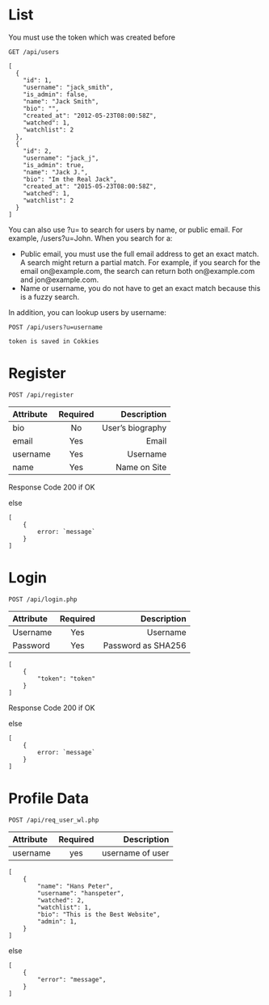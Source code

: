 # List
You must use the token which was created before

```GET /api/users```

```
[
  {
    "id": 1,
    "username": "jack_smith",
    "is_admin": false,
    "name": "Jack Smith",
    "bio": "",
    "created_at": "2012-05-23T08:00:58Z",
    "watched": 1,
    "watchlist": 2
  },
  {
    "id": 2,
    "username": "jack_j",
    "is_admin": true,
    "name": "Jack J.",
    "bio": "Im the Real Jack",
    "created_at": "2015-05-23T08:00:58Z",
    "watched": 1,
    "watchlist": 2
  }
]
```

You can also use ?u= to search for users by name, or public email. For example, /users?u=John. When
you search for a:
<ul>
<li>Public email, you must use the full email address to get an exact match. A search might return a partial match. For example, if you search for the email on@example.com, the search can return both on@example.com and jon@example.com.</li>
<li>Name or username, you do not have to get an exact match because this is a fuzzy search.</li>
</ul>
In addition, you can lookup users by username:

```
POST /api/users?u=username
```


```token is saved in Cokkies```

# Register

```
POST /api/register
```

| Attribute | Required |                           Description |
|:----------|:--------:|--------------------------------------:|
| bio       |    No    |                      User’s biography |
| email     |   Yes    |                                 Email |
| username  |   Yes    |                              Username |
| name      |   Yes    |                          Name on Site |

Response Code 200 if OK

else

```
[
    {
        error: `message`
    }
]
```

# Login

```
POST /api/login.php

```

| Attribute | Required |        Description |
|:----------|:--------:|-------------------:|
| Username  |   Yes    |           Username |
| Password  |   Yes    | Password as SHA256 |

```
[
    {
        "token": "token"
    }
]

```


Response Code 200 if OK

else

```
[
    {
        error: `message`
    }
]
```

# Profile Data

```
POST /api/req_user_wl.php

```

| Attribute | Required |      Description |
|:----------|:--------:|-----------------:|
| username  |   yes    | username of user |

```
[
    {
        "name": "Hans Peter",
        "username": "hanspeter",
        "watched": 2,
        "watchlist": 1,
        "bio": "This is the Best Website",
        "admin": 1,
    }
]

```

else

```
[
    {
        "error": "message",
    }
]
```



